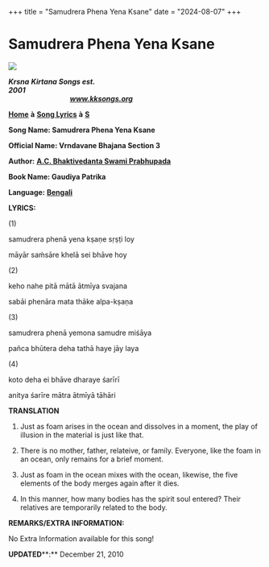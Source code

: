+++
title = "Samudrera Phena Yena Ksane"
date = "2024-08-07"
+++

# Samudrera Phena Yena Ksane
[**![](http://kksongs.org/image_files/image002.jpg)**](http://kksongs.org/)

**_Krsna_** **_Kirtana Songs est. 2001_**                                                                                                                                                      **_www.kksongs.org_**

[**Home**](http://kksongs.org/) **à** [**Song Lyrics**](http://kksongs.org/lyrics.html) **à** [**S**](http://kksongs.org/songs/song_s.html)

**Song Name: Samudrera Phena Yena Ksane**

**Official Name: Vrndavane Bhajana Section 3**

**Author:** [**A.C. Bhaktivedanta Swami Prabhupada**](http://kksongs.org/authors/list/acbsp.html)

**Book Name: Gaudiya Patrika**

**Language:** [**Bengali**](http://kksongs.org/language/list/bengali.html)

**LYRICS:**

(1)

samudrera phenā yena kṣaṇe sṛṣṭi loy

māyār saḿsāre khelā sei bhāve hoy

(2)

keho nahe pitā mātā ātmīya svajana

sabāi phenāra mata thāke alpa-kṣaṇa

(3)

samudrera phenā yemona samudre miśāya

pañca bhūtera deha tathā haye jāy laya

(4)

koto deha ei bhāve dharaye śarīrī

anitya śarīre mātra ātmīyā tāhāri

**TRANSLATION**

1) Just as foam arises in the ocean and dissolves in a moment, the play of illusion in the material is just like that.

2) There is no mother, father, relateive, or family. Everyone, like the foam in an ocean, only remains for a brief moment.

3) Just as foam in the ocean mixes with the ocean, likewise, the five elements of the body merges again after it dies.

4) In this manner, how many bodies has the spirit soul entered? Their relatives are temporarily related to the body.

**REMARKS/EXTRA INFORMATION:**

No Extra Information available for this song!

**UPDATED****:** December 21, 2010